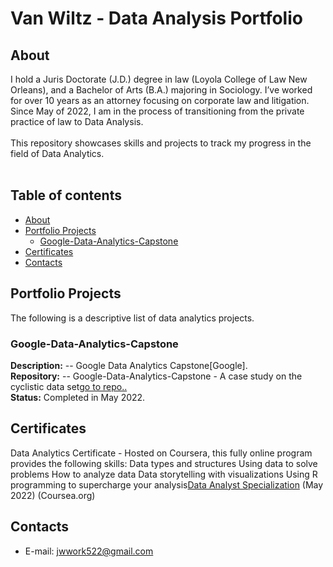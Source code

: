 # Van Wiltz - Data Analysis Portfolio 

## About

I hold a Juris Doctorate (J.D.) degree in law (Loyola College of Law New Orleans), and a Bachelor of Arts (B.A.) majoring in Sociology. I’ve worked for over 10 years as an attorney focusing on corporate law and litigation. Since May of 2022, I am in the process of transitioning from the private practice of law to Data Analysis.    
<br>
This repository showcases skills and projects to track my progress in the field of Data Analytics.  
<br>
  

## Table of contents
- [About](#about)
- [Portfolio Projects](#portfolio-projects)
	+ [Google-Data-Analytics-Capstone](#Google-Data-Analytics-Capstone)
- [Certificates](#certificates)
- [Contacts](#contacts)

## Portfolio Projects
The following is a descriptive list of data analytics projects.

### Google-Data-Analytics-Capstone
**Description:** -- Google Data Analytics Capstone[Google].  
**Repository:** -- Google-Data-Analytics-Capstone - A case study on the cyclistic data set[go to repo..](https://github.com/VWLTZ/Data_Analyst_Portfolio/commit/995bc225b8af91568c880fabdc9165a0f958d535)  
**Status:** Completed in May 2022.  

## Certificates
Data Analytics Certificate - Hosted on Coursera, this fully online program provides the following skills: 
Data types and structures
Using data to solve problems
How to analyze data
Data storytelling with visualizations
Using R programming to supercharge your analysis[Data Analyst Specialization](https://grow.google/certificates/data-analytics/#?modal_active=none) (May 2022) (Coursea.org)

## Contacts
- E-mail: jwwork522@gmail.com

